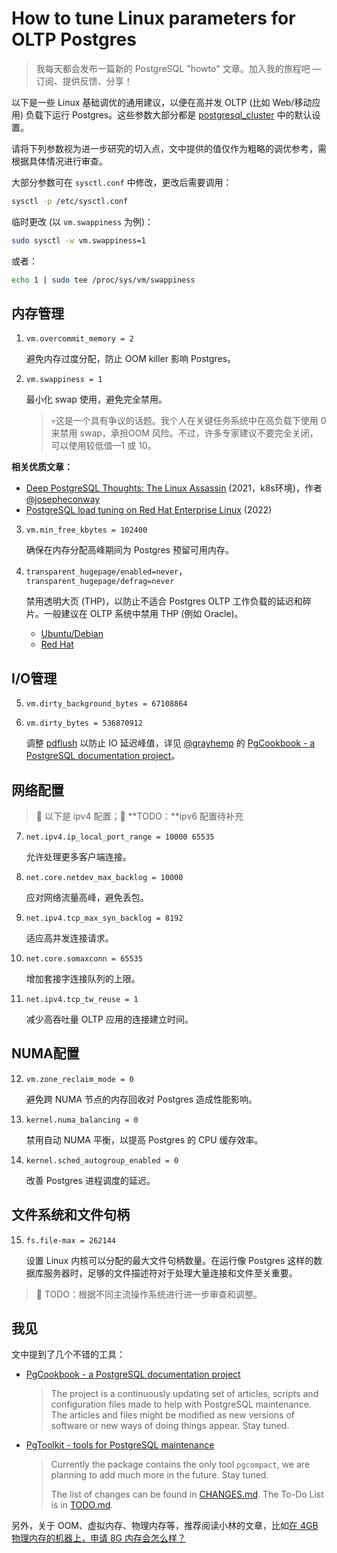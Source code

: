 # How to tune Linux parameters for OLTP Postgres

>我每天都会发布一篇新的 PostgreSQL "howto" 文章。加入我的旅程吧 — 订阅、提供反馈、分享！

以下是一些 Linux 基础调优的通用建议，以便在高并发 OLTP (比如 Web/移动应用) 负载下运行 Postgres。这些参数大部分都是 [postgresql_cluster](https://github.com/vitabaks/postgresql_cluster) 中的默认设置。

请将下列参数视为进一步研究的切入点，文中提供的值仅作为粗略的调优参考，需根据具体情况进行审查。

大部分参数可在 `sysctl.conf` 中修改，更改后需要调用：

```bash
sysctl -p /etc/sysctl.conf
```

临时更改 (以 `vm.swappiness` 为例)：

```bash
sudo sysctl -w vm.swappiness=1
```

或者：

```bash
echo 1 | sudo tee /proc/sys/vm/swappiness
```

## 内存管理

1. `vm.overcommit_memory = 2`

   避免内存过度分配，防止 OOM killer 影响 Postgres。

2. `vm.swappiness = 1`

   最小化 swap 使用，避免完全禁用。

   > 💀这是一个具有争议的话题。我个人在关键任务系统中在高负载下使用 0 来禁用 swap，承担OOM 风险。不过，许多专家建议不要完全关闭，可以使用较低值—1 或 10。

**相关优质文章：**

- [Deep PostgreSQL Thoughts: The Linux Assassin](https://crunchydata.com/blog/deep-postgresql-thoughts-the-linux-assassin) (2021，k8s环境)，作者 [@josepheconway](https://twitter.com/josepheconway)
- [PostgreSQL load tuning on Red Hat Enterprise Linux](https://redhat.com/en/blog/postgresql-load-tuning-red-hat-enterprise-linux) (2022)

3. `vm.min_free_kbytes = 102400`

   确保在内存分配高峰期间为 Postgres 预留可用内存。

4. `transparent_hugepage/enabled=never`，`transparent_hugepage/defrag=never`

   禁用透明大页 (THP)，以防止不适合 Postgres OLTP 工作负载的延迟和碎片。一般建议在 OLTP 系统中禁用 THP (例如 Oracle)。

   - [Ubuntu/Debian](https://stackoverflow.com/questions/44800633/how-to-disable-transparent-huge-pages-thp-in-ubuntu-16-04lts)
   - [Red Hat](https://access.redhat.com/solutions/46111)

## I/O管理

5. `vm.dirty_background_bytes = 67108864`

6. `vm.dirty_bytes = 536870912`

   调整 [pdflush](https://lwn.net/Articles/326552/) 以防止 IO 延迟峰值，详见 [@grayhemp](https://twitter.com/grayhemp) 的 [PgCookbook - a PostgreSQL documentation project](https://github.com/grayhemp/pgcookbook/blob/master/database_server_configuration.md)。

## 网络配置

> 📝 以下是 ipv4 配置；🎯 **TODO：**ipv6 配置待补充

7. `net.ipv4.ip_local_port_range = 10000 65535`

   允许处理更多客户端连接。

8. `net.core.netdev_max_backlog = 10000`

   应对网络流量高峰，避免丢包。

9. `net.ipv4.tcp_max_syn_backlog = 8192`

   适应高并发连接请求。

10. `net.core.somaxconn = 65535`

    增加套接字连接队列的上限。

11. `net.ipv4.tcp_tw_reuse = 1`

    减少高吞吐量 OLTP 应用的连接建立时间。

## NUMA配置

12. `vm.zone_reclaim_mode = 0`

    避免跨 NUMA 节点的内存回收对 Postgres 造成性能影响。

13. `kernel.numa_balancing = 0`

    禁用自动 NUMA 平衡，以提高 Postgres 的 CPU 缓存效率。

14. `kernel.sched_autogroup_enabled = 0`

    改善 Postgres 进程调度的延迟。

## 文件系统和文件句柄

15. `fs.file-max = 262144`

    设置 Linux 内核可以分配的最大文件句柄数量。在运行像 Postgres 这样的数据库服务器时，足够的文件描述符对于处理大量连接和文件至关重要。

> 🎯 TODO：根据不同主流操作系统进行进一步审查和调整。

## 我见

文中提到了几个不错的工具：

- [PgCookbook - a PostgreSQL documentation project](https://github.com/grayhemp/pgcookbook)

  > The project is a continuously updating set of articles, scripts and configuration files made to help with PostgreSQL maintenance. The articles and files might be modified as new versions of software or new ways of doing things appear. Stay tuned.

- [PgToolkit - tools for PostgreSQL maintenance](https://github.com/grayhemp/pgtoolkit)

  >Currently the package contains the only tool `pgcompact`, we are planning to add much more in the future. Stay tuned.
  >
  >The list of changes can be found in [CHANGES.md](https://github.com/grayhemp/pgtoolkit/blob/master/CHANGES.md). The To-Do List is in [TODO.md](https://github.com/grayhemp/pgtoolkit/blob/master/TODO.md).

另外，关于 OOM、虚拟内存、物理内存等，推荐阅读小林的文章，比如[在 4GB 物理内存的机器上，申请 8G 内存会怎么样？](https://www.xiaolincoding.com/os/3_memory/alloc_mem.html#%E6%93%8D%E4%BD%9C%E7%B3%BB%E7%BB%9F%E8%99%9A%E6%8B%9F%E5%86%85%E5%AD%98%E5%A4%A7%E5%B0%8F)